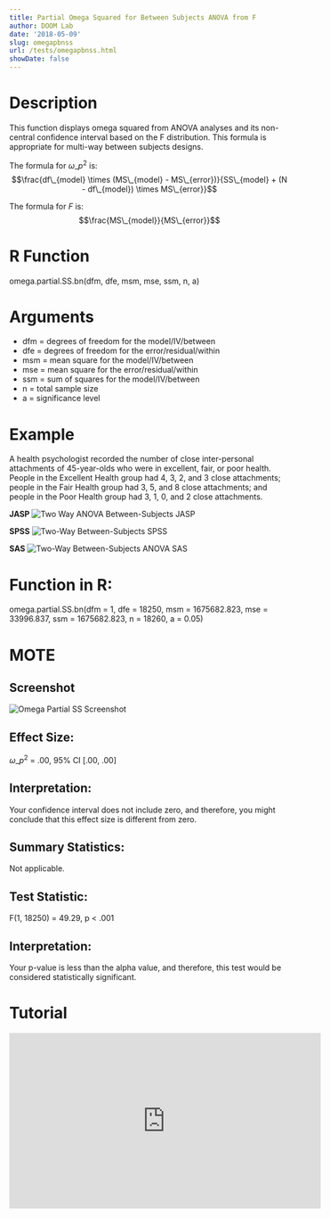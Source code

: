 ```yaml
---
title: Partial Omega Squared for Between Subjects ANOVA from F
author: DOOM Lab
date: '2018-05-09'
slug: omegapbnss
url: /tests/omegapbnss.html
showDate: false
---
```


<script src="//yihui.name/js/math-code.js"></script>
<script type = "text/x-mathjax-config">
MathJax.Hub.Config({
tex2jax: {
inlineMath: [['$', '$']],
}
})
</script>
<script async
src="//cdn.bootcss.com/mathjax/2.7.1/MathJax.js?config=TeX-MML-AM_CHTML">
</script>

# Description   

This function displays omega squared from ANOVA analyses and its non-central confidence interval based on the F distribution. This formula is appropriate for multi-way between subjects designs.

The formula for $\omega\_p^2$ is: $$\frac{df\_{model} \times (MS\_{model} - MS\_{error})}{SS\_{model} + (N - df\_{model}) \times MS\_{error}}$$

The formula for *F* is: $$\frac{MS\_{model}}{MS\_{error}}$$

# R Function

omega.partial.SS.bn(dfm, dfe, msm, mse, ssm, n, a)

# Arguments 

+ dfm =	degrees of freedom for the model/IV/between
+ dfe	= degrees of freedom for the error/residual/within
+ msm	= mean square for the model/IV/between
+ mse	= mean square for the error/residual/within
+ ssm	= sum of squares for the model/IV/between
+ n	= total sample size
+ a	= significance level

# Example  

A health psychologist recorded the number of close inter-personal attachments of 45-year-olds who were in excellent, fair, or poor health. People in the Excellent Health group had 4, 3, 2, and 3 close attachments; people in the Fair Health group had 3, 5, and 8 close attachments; and people in the Poor Health group had 3, 1, 0, and 2 close attachments. 

**JASP**
![Two Way ANOVA Between-Subjects JASP](https://raw.githubusercontent.com/doomlab/shiny-server/master/MOTE/examples/bn%202%20anova%20JASP.png)

**SPSS**
![Two-Way Between-Subjects SPSS](https://raw.githubusercontent.com/doomlab/shiny-server/master/MOTE/examples/bn%202%20anova%20SPSS.png)

**SAS**
![Two-Way Between-Subjects ANOVA SAS](https://raw.githubusercontent.com/doomlab/shiny-server/master/MOTE/examples/bn%202%20anova%20SAS.PNG)

# Function in R: 

omega.partial.SS.bn(dfm = 1, dfe = 18250, msm = 1675682.823, mse = 33996.837, ssm = 1675682.823, n = 18260, a = 0.05)

# MOTE

## Screenshot

![Omega Partial SS Screenshot](../images/omegapartbnss.jpg)

## Effect Size:

$\omega\_p^2$ = .00, 95% CI [.00, .00]

## Interpretation: 

Your confidence interval does not include zero, and therefore, you might conclude that this effect size is different from zero.

## Summary Statistics: 

Not applicable.

## Test Statistic: 

F(1, 18250) = 49.29, p < .001

## Interpretation: 

Your p-value is less than the alpha value, and therefore, this test would be considered statistically significant.

# Tutorial

<iframe width="560" height="315" src="https://www.youtube.com/embed/N-Vy9gaVNP4" frameborder="0" allow="autoplay; encrypted-media" allowfullscreen></iframe>
